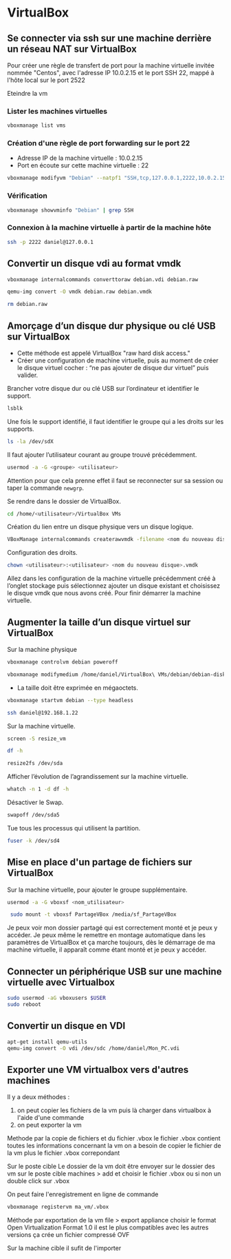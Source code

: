 # VirtualBox

## Se connecter via ssh sur une machine derrière un réseau NAT sur VirtualBox
Pour créer une règle de transfert de port pour la machine virtuelle invitée nommée "Centos",
avec l'adresse IP 10.0.2.15 et le port SSH 22, mappé à l'hôte local sur le port 2522

Eteindre la vm

### Lister les machines virtuelles
```Bash
vboxmanage list vms
```

### Création d'une règle de port forwarding sur le port 22
* Adresse IP de la machine virtuelle : 10.0.2.15
* Port en écoute sur cette machine virtuelle : 22
```bash
vboxmanage modifyvm "Debian" --natpf1 "SSH,tcp,127.0.0.1,2222,10.0.2.15,22"
```

### Vérification
```Bash
vboxmanage showvminfo "Debian" | grep SSH
```

### Connexion à la machine virtuelle à partir de la machine hôte
```Bash
ssh -p 2222 daniel@127.0.0.1
```

## Convertir un disque vdi au format vmdk
```Bash
vboxmanage internalcommands converttoraw debian.vdi debian.raw
```

```Bash
qemu-img convert -O vmdk debian.raw debian.vmdk
```

```Bash
rm debian.raw
```

## Amorçage d’un disque dur physique ou clé USB sur VirtualBox 
* Cette méthode est appelé  VirtualBox "raw hard disk access."
* Créer une configuration de machine virtuelle, puis au moment de créer le disque virtuel cocher : “ne pas ajouter de disque dur virtuel” puis valider.

Brancher votre disque dur ou clé USB sur l’ordinateur et identifier le support.
```Bash
lsblk
```

Une fois le support identifié, il faut identifier le groupe qui a les droits sur les supports.
```Bash
ls -la /dev/sdX
```

Il faut ajouter l’utilisateur courant au groupe trouvé précédemment. 
```Bash
usermod -a -G <groupe> <utilisateur>
```

Attention pour que cela prenne effet il faut se reconnecter sur sa session ou taper la commande `newgrp`.

Se rendre dans le dossier de VirtualBox.
```Bash
cd /home/<utilisateur>/VirtualBox VMs
```

Création du lien entre un disque physique vers un disque logique.
```Bash
VBoxManage internalcommands createrawvmdk -filename <nom du nouveau disque>.vmdk -rawdisk /dev/sdx -partitions <numéro de partition>
```

Configuration des droits.
```Bash
chown <utilisateur>:<utilisateur> <nom du nouveau disque>.vmdk
```
Allez dans les configuration de la machine virtuelle précédemment créé à l’onglet stockage puis sélectionnez ajouter un disque existant et choisissez le disque vmdk que nous avons créé.
Pour finir démarrer la machine virtuelle.

## Augmenter la taille d’un disque virtuel sur VirtualBox
Sur la machine physique
```Bash
vboxmanage controlvm debian poweroff
```

```Bash
vboxmanage modifymedium /home/daniel/VirtualBox\ VMs/debian/debian-disk.vdi --resize 5500000
```
* La taille doit être exprimée en mégaoctets.

```Bash
vboxmanage startvm debian --type headless
```

```Bash
ssh daniel@192.168.1.22
```

Sur la machine virtuelle.
```Bash
screen -S resize_vm
```

```Bash
df -h
```

```Bash
resize2fs /dev/sda
```

Afficher l’évolution de l’agrandissement sur la machine virtuelle.
```Bash
whatch -n 1 -d df -h	
```

Désactiver le Swap.
```Bash
swapoff /dev/sda5	
```

Tue tous les processus qui utilisent la partition.
```Bash
fuser -k /dev/sd4	
```

## Mise en place d'un partage de fichiers sur VirtualBox
Sur la machine virtuelle, pour ajouter le groupe supplémentaire.
```Bash
usermod -a -G vboxsf <nom_utilisateur>
```

```Bash
 sudo mount -t vboxsf PartageVBox /media/sf_PartageVBox
```
Je peux voir mon dossier partagé qui est correctement monté et je peux y accéder.
Je peux même le remettre en montage automatique dans les paramètres de VirtualBox et ça marche toujours,
dès le démarrage de ma machine virtuelle, il apparaît comme étant monté et je peux y accéder.

## Connecter un périphérique USB sur une machine virtuelle avec Virtualbox
```bash
sudo usermod -aG vboxusers $USER
sudo reboot
```

## Convertir un disque en VDI
```bash
apt-get install qemu-utils
qemu-img convert -O vdi /dev/sdc /home/daniel/Mon_PC.vdi
```

## Exporter une VM virtualbox vers d'autres machines
Il y a deux méthodes :

1. on peut copier les fichiers de la vm puis là charger dans virtualbox à l'aide d'une commande
2. on peut exporter la vm

Methode par la copie de fichiers et du fichier .vbox
le fichier .vbox contient toutes les informations concernant la vm
on a besoin de copier le fichier de la vm plus le fichier .vbox correpondant

Sur le poste cible
Le dossier de la vm doit être envoyer sur le dossier des vm sur le poste cible
machines > add et choisir le fichier .vbox ou si non un double click sur .vbox

On peut faire l'enregistrement en ligne de commande
```bash
vboxmanage registervm ma_vm/.vbox
```

Méthode par exportation de la vm
file > export appliance
choisir le format Open Virtualization Format 1.0 il est le plus compatibles avec les autres versions
ça crée un fichier compressé OVF

Sur la machine cible il sufit de l'importer